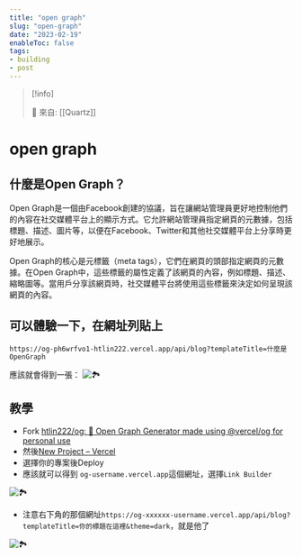 ```yaml
---
title: "open graph"
slug: "open-graph"
date: "2023-02-19"
enableToc: false
tags:
- building
- post
---
```


> [!info]
>
> 🌱 來自: [[Quartz]]

# open graph

## 什麼是Open Graph？

Open Graph是一個由Facebook創建的協議，旨在讓網站管理員更好地控制他們的內容在社交媒體平台上的顯示方式。它允許網站管理員指定網頁的元數據，包括標題、描述、圖片等，以便在Facebook、Twitter和其他社交媒體平台上分享時更好地展示。

Open Graph的核心是元標籤（meta tags），它們在網頁的頭部指定網頁的元數據。在Open Graph中，這些標籤的屬性定義了該網頁的內容，例如標題、描述、縮略圖等。當用戶分享該網頁時，社交媒體平台將使用這些標籤來決定如何呈現該網頁的內容。

## 可以體驗一下，在網址列貼上

```
https://og-ph6wrfvo1-htlin222.vercel.app/api/blog?templateTitle=什麼是OpenGraph
```
應該就會得到一張：
![🏞️](https://i.imgur.com/KWu12j0.png)

## 教學
* Fork [htlin222/og: 🍇 Open Graph Generator made using @vercel/og for personal use](https://github.com/htlin222/og)
* 然後[New Project – Vercel](https://vercel.com/new)
* 選擇你的專案後Deploy
* 應該就可以得到 `og-username.vercel.app`這個網址，選擇`Link Builder`

![🏞️](https://i.imgur.com/5ilHiO9.png)

* 注意右下角的那個網址`https://og-xxxxxx-username.vercel.app/api/blog?templateTitle=你的標題在這裡&theme=dark`，就是他了


![🏞️](https://i.imgur.com/RTubJ8t.png)

